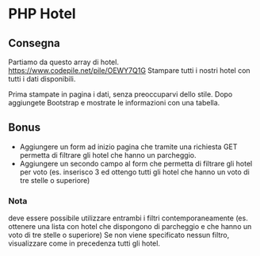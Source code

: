 # PHP Hotel

## Consegna

Partiamo da questo array di hotel. https://www.codepile.net/pile/OEWY7Q1G
Stampare tutti i nostri hotel con tutti i dati disponibili.

Prima stampate in pagina i dati, senza preoccuparvi dello stile.
Dopo aggiungete Bootstrap e mostrate le informazioni con una tabella.

## Bonus

- Aggiungere un form ad inizio pagina che tramite una richiesta GET permetta di filtrare gli hotel che hanno un parcheggio.
- Aggiungere un secondo campo al form che permetta di filtrare gli hotel per voto (es. inserisco 3 ed ottengo tutti gli hotel che hanno un voto di tre stelle o superiore)

### Nota

deve essere possibile utilizzare entrambi i filtri contemporaneamente (es. ottenere una lista con hotel che dispongono di parcheggio e che hanno un voto di tre stelle o superiore)
Se non viene specificato nessun filtro, visualizzare come in precedenza tutti gli hotel.
